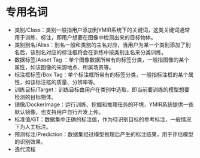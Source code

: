 # 专用名词

- 类别/Class：类别一般指用户添加到YMIR系统下的关键词，这类关键词通常用于训练、标注，即用户想要在图像中检测出来的目标物体。
- 类别别名/Alias：别名一般和类别的主名对应，当用户为某一个类别添加了别名后，该别名对应的标注框将会在训练中按类别主名来分类训练。
- 数据标签/Asset Tag ：单个图像数据所带有的标签分类，一般指图像的某个属性，如该图像的来源地点、所属场景等。
- 标注框标签/Box Tag：单个标注框所带有的标签分类，一般指标注框的某个属性，如该标注框的质量、分辨率等。
- 训练目标/Target：训练目标由用户在类别中选取，即当前要训练的模型想要检测的目标物体。
- 镜像/DockerImage：运行训练、挖掘和推理任务的环境，YMIR系统提供一些默认镜像，也支持用户自行开发上传。
- 标准值/GT：数据集中正确的标注值，作为待识别目标的参考标注，一般情况下为人工标注。
- 预测标注/Prediction：数据集经过模型推理后产生的标注结果，用于评估模型的识别效果。
- 迭代流程
